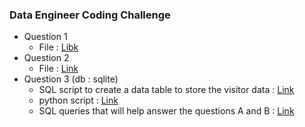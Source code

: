 ### Data Engineer Coding Challenge
* Question 1
  - File : [Libk]( ) 
* Question 2
  - File : [Link]( )
* Question 3 (db : sqlite)
  - SQL script to create a data table to store the visitor data : [Link](https://github.com/JoshuaSangwook/answers/blob/master/Q3_table.sql)
  - python script : [Link](https://github.com/JoshuaSangwook/answers/blob/master/Q3_logloader.py)
  - SQL queries that will help answer the questions A and B : [Link]( ) 
